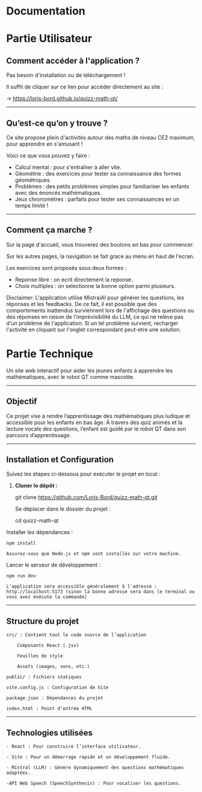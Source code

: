 # Documentation

# Partie Utilisateur

## Comment accéder à l'application ?

Pas besoin d'installation ou de téléchargement !

Il suffit de cliquer sur ce lien pour accéder directement au site :

→ https://loris-bord.github.io/quizz-math-qt/

---

## Qu’est-ce qu’on y trouve ?

Ce site propose plein d'activités autour des maths de niveau CE2 maximum, pour apprendre en s'amusant !

Voici ce que vous pouvez y faire :

- Calcul mental : pour s'entraîner à aller vite.
- Géométrie : des exercices pour tester sa connaissance des formes géométriques.
- Problèmes : des petits problèmes simples pour familiariser les enfants avec des énoncés mathématiques.
- Jeux chronomètres : parfaits pour tester ses connaissances en un temps limité !

---

## Comment ça marche ?

Sur la page d'accueil, vous trouverez des boutons en bas pour commencer.

Sur les autres pages, la navigation se fait grace au menu en haut de l'ecran.

Les exercices sont proposés sous deux formes :

- Reponse libre : on ecrit directement la reponse.
- Choix multiples : on selectionne la bonne option parmi plusieurs.

Disclaimer: L'application utilise MistraiAI pour générer les questions, les réponses et les feedbacks. De ce fait, il est possible que des comportements inattendus surviennent lors de l'affichage des questions ou des réponses
en raison de l'imprévisibilité du LLM, ce qui ne relève pas d'un problème de l'application.
Si un tel problème survient, recharger l'activité en cliquant sur l'onglet correspondant peut-etre une solution.

# Partie Technique

Un site web interactif pour aider les jeunes enfants à apprendre les mathématiques, avec le robot QT comme mascotte.

---

##  Objectif

Ce projet vise à rendre l’apprentissage des mathématiques plus ludique et accessible pour les enfants en bas âge. À travers des quiz animés et la lecture vocale des questions, l’enfant est guidé par le robot QT dans son parcours d’apprentissage.

---

##  Installation et Configuration

Suivez les étapes ci-dessous pour exécuter le projet en local :

1. **Cloner le dépôt :**

    git clone https://github.com/Loris-Bord/quizz-math-qt.git

    Se déplacer dans le dossier du projet :

    cd quizz-math-qt

Installer les dépendances :

    npm install

    Assurez-vous que Node.js et npm sont installés sur votre machine.

Lancer le serveur de développement :

    npm run dev

    L'application sera accessible généralement à l'adresse : http://localhost:5173 (sinon la bonne adresse sera dans le terminal ou vous avez éxécute la commande)

---

## Structure du projet

    src/ : Contient tout le code source de l’application

        Composants React (.jsx)

        Feuilles de style

        Assets (images, sons, etc.)

    public/ : Fichiers statiques

    vite.config.js : Configuration de Vite

    package.json : Dépendances du projet

    index.html : Point d’entrée HTML

---

## Technologies utilisées

    - React : Pour construire l’interface utilisateur.

    - Vite : Pour un démarrage rapide et un développement fluide.

    - Mistral (LLM) : Génère dynamiquement des questions mathématiques adaptées.

    -API Web Speech (SpeechSynthesis) : Pour vocaliser les questions.
